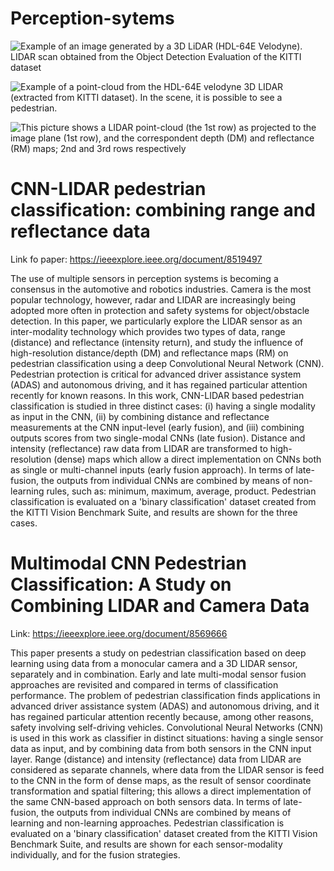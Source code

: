 # Perception-sytems

![Example of an image generated by a 3D LiDAR (HDL-64E Velodyne). LIDAR scan obtained from the Object Detection Evaluation of the KITTI dataset](https://github.com/gledsonmelotti/Perception-sytems/blob/master/Images/Figure1.gif)

![Example of a point-cloud from the HDL-64E velodyne 3D LIDAR (extracted from KITTI dataset). In the scene, it is possible to see a pedestrian.](https://github.com/gledsonmelotti/Perception-sytems/blob/master/Images/Figure3.gif)

![This picture shows a LIDAR point-cloud (the 1st row) as projected to the image plane (1st row), and the correspondent depth (DM) and reflectance (RM) maps; 2nd and 3rd rows respectively](https://github.com/gledsonmelotti/Perception-sytems/blob/master/Images/Figure2.gif)

# CNN-LIDAR pedestrian classification: combining range and reflectance data

Link fo paper: https://ieeexplore.ieee.org/document/8519497

The use of multiple sensors in perception systems is becoming a consensus in the automotive and robotics industries. Camera is the most popular technology, however, radar and LIDAR are increasingly being adopted more often in protection and safety systems for object/obstacle detection. In this paper, we particularly explore the LIDAR sensor as an inter-modality technology which provides two types of data, range (distance) and reflectance (intensity return), and study the influence of high-resolution distance/depth (DM) and reflectance maps (RM) on pedestrian classification using a deep Convolutional Neural Network (CNN). Pedestrian protection is critical for advanced driver assistance system (ADAS) and autonomous driving, and it has regained particular attention recently for known reasons. In this work, CNN-LIDAR based pedestrian classification is studied in three distinct cases: (i) having a single modality as input in the CNN, (ii) by combining distance and reflectance measurements at the CNN input-level (early fusion), and (iii) combining outputs scores from two single-modal CNNs (late fusion). Distance and intensity (reflectance) raw data from LIDAR are transformed to high-resolution (dense) maps which allow a direct implementation on CNNs both as single or multi-channel inputs (early fusion approach). In terms of late-fusion, the outputs from individual CNNs are combined by means of non-learning rules, such as: minimum, maximum, average, product. Pedestrian classification is evaluated on a 'binary classification' dataset created from the KITTI Vision Benchmark Suite, and results are shown for the three cases.


# Multimodal CNN Pedestrian Classification: A Study on Combining LIDAR and Camera Data

Link: https://ieeexplore.ieee.org/document/8569666

This paper presents a study on pedestrian classification based on deep learning using data from a monocular camera and a 3D LIDAR sensor, separately and in combination. Early and late multi-modal sensor fusion approaches are revisited and compared in terms of classification performance. The problem of pedestrian classification finds applications in advanced driver assistance system (ADAS) and autonomous driving, and it has regained particular attention recently because, among other reasons, safety involving self-driving vehicles. Convolutional Neural Networks (CNN) is used in this work as classifier in distinct situations: having a single sensor data as input, and by combining data from both sensors in the CNN input layer. Range (distance) and intensity (reflectance) data from LIDAR are considered as separate channels, where data from the LIDAR sensor is feed to the CNN in the form of dense maps, as the result of sensor coordinate transformation and spatial filtering; this allows a direct implementation of the same CNN-based approach on both sensors data. In terms of late-fusion, the outputs from individual CNNs are combined by means of learning and non-learning approaches. Pedestrian classification is evaluated on a 'binary classification' dataset created from the KITTI Vision Benchmark Suite, and results are shown for each sensor-modality individually, and for the fusion strategies.



